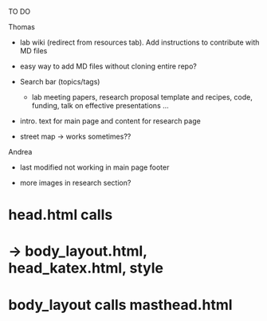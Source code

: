 
TO DO

Thomas
- lab wiki (redirect from resources tab). Add instructions to contribute with MD files

- easy way to add MD files without cloning entire repo?

- Search bar (topics/tags)
    - lab meeting papers, research proposal template and recipes, code, funding, talk on effective presentations ...

- intro. text for main page and content for research page

- street map -> works sometimes??

Andrea

- last modified not working in main page footer

- more images in research section?


# head.html calls
#  -> body_layout.html, head_katex.html, style
#     body_layout calls masthead.html